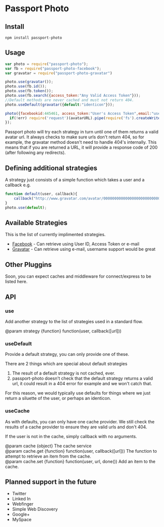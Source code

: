 
# Passport Photo

## Install

    npm install passport-photo

## Usage

```javascript
var photo = require("passport-photo");
var fb = require("passport-photo-facebook");
var gravatar = require("passport-photo-gravatar")

photo.use(gravatar());
photo.use(fb.id());
photo.use(fb.token());
photo.use(fb.search({access_token:"Any Valid Access Token"}));
//Default methods are never cached and must not return 404.
photo.useDefault(gravatar({default:"identicon"}));

photo({facebookid:445461, access_token:"User's Access Token",email:"user@example.com"}, function(err, avatarURL){
  if(!err) require('request')(avatarURL).pipe(require('fs').createWriteStream("./avatar.jpg"));
});
```

Passport photo will try each strategy in turn until one of them returns a valid avatar url.  It always checks to make sure urls don't return 404, so for example, the gravatar method doesn't need to handle 404's internally.  This means that if you are returned a URL, it will provide a response code of 200 (after following any redirects).

## Defining additional strategies

A strategy just consists of a simple function which takes a user and a callback e.g.

```javascript
function default(user, callback){
    callback("http://www.gravatar.com/avatar/00000000000000000000000000000000?d=mm");
}
photo.use(default);
```

## Available Strategies

This is the list of currently implimented strategies.

 * [Facebook](https://github.com/Tuskan360/passport-photo-facebook) - Can retrieve using User ID, Access Token or e-mail
 * [Gravatar](https://github.com/Tuskan360/passport-photo-gravatar) - Can retrieve using e-mail, username support would be great

## Other Pluggins

Soon, you can expect caches and middleware for connect/express to be listed here.

## API

### use

Add another strategy to the list of strategies used in a standard flow.

@param strategy {function} function(user, callback([url]))    

### useDefault

Provide a default strategy, you can only provide one of these.

There are 2 things which are special about default strategies

 1. The result of a default strategy is not cached, ever.
 2. passport-photo doesn't check that the default strategy returns a valid url, it could result in a 404 error for example and we won't catch that.

For this reason, we would typically use defaults for things where we just return a siluette of the user, or perhaps an identicon.

### useCache

As with defaults, you can only have one cache provider.  We still check the results of a cache provider to ensure they are valid urls and don't 404.

If the user is not in the cache, simply callback with no arguments.

@param cache {object} The cache service    
@param cache.get {function} function(user, callback([url])) The function to attempt to retrieve an item from the cache.    
@param cache.set {function} function(user, url, done()) Add an item to the cache.    

## Planned support in the future

 * Twitter
 * Linked In
 * Webfinger
 * Simple Web Discovery
 * Google+
 * MySpace